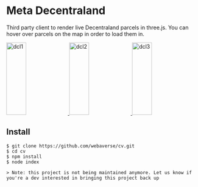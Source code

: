 # Meta Decentraland

Third party client to render live Decentraland parcels in three.js. You can hover over parcels on the map in order to load them in.

<a href="https://i.imgur.com/Nrhe5yC.png">
  <img alt="dcl1" target="_blank" src="https://i.imgur.com/Nrhe5yC.png" height="190" width="32%">
</a>
<a href="https://i.imgur.com/lmAylow.gif">
  <img alt="dcl2" target="_blank" src="https://i.imgur.com/lmAylow.gif" height="190" width="32%">
</a>
<a href="https://i.imgur.com/t3zU1Ru.png">
  <img alt="dcl3" target="_blank" src="https://i.imgur.com/t3zU1Ru.png" height="190" width="32%">
</a>

## Install

```
$ git clone https://github.com/webaverse/cv.git
$ cd cv
$ npm install
$ node index
```

`> Note: this project is not being maintained anymore. Let us know if you're a dev interested in bringing this project back up`
